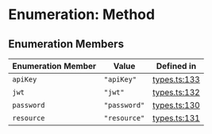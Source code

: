 # Enumeration: Method

## Enumeration Members

| Enumeration Member | Value | Defined in |
| ------ | ------ | ------ |
| `apiKey` | `"apiKey"` | [types.ts:133](https://github.com/monerium/js-monorepo/blob/main/packages/sdk/src/types.ts#L133) |
| `jwt` | `"jwt"` | [types.ts:132](https://github.com/monerium/js-monorepo/blob/main/packages/sdk/src/types.ts#L132) |
| `password` | `"password"` | [types.ts:130](https://github.com/monerium/js-monorepo/blob/main/packages/sdk/src/types.ts#L130) |
| `resource` | `"resource"` | [types.ts:131](https://github.com/monerium/js-monorepo/blob/main/packages/sdk/src/types.ts#L131) |
